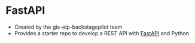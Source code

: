 # FastAPI
- Created by the gis-eip-backstagepilot team
- Provides a starter repo to develop a REST API with [FastAPI](https://fastapi.tiangolo.com/#run-it) and Python